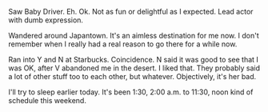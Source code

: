 Saw Baby Driver. Eh. Ok. Not as fun or delightful as I expected. Lead actor with dumb expression.

Wandered around Japantown. It's an aimless destination for me now. I don't remember when I really had a real reason to go there for a while now.

Ran into Y and N at Starbucks. Coincidence. N said it was good to see that I was OK, after V abandoned me in the desert. I liked that. They probably said a lot of other stuff too to each other, but whatever. Objectively,  it's her bad.

I'll try to sleep earlier today. It's been 1:30, 2:00 a.m. to 11:30, noon kind of schedule this weekend.
